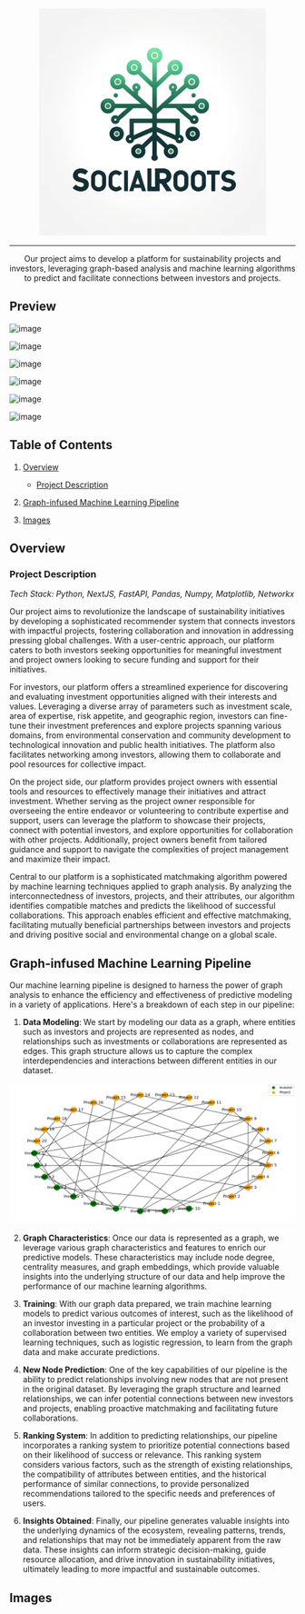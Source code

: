 

<div align="center">

<img src="./logo.jpeg" width=400 alt="SocialRoots Logo" />
<hr>

<p align="center">
    Our project aims to develop a platform for sustainability projects and investors, leveraging graph-based analysis and machine learning algorithms to predict and facilitate connections between investors and projects.
</p>
</div>


## Preview

![image](https://github.com/csking101/SocialRoots/assets/97223188/ad5f9abf-1d24-471d-8377-9482780ab1e3)

![image](https://github.com/csking101/SocialRoots/assets/97223188/4ce391ec-0018-4314-87cc-9b38b5874295)

![image](https://github.com/csking101/SocialRoots/assets/97223188/207a1307-2fe9-4f14-88ed-12419bb54339)

![image](https://github.com/csking101/SocialRoots/assets/97223188/dbba961d-3d26-4ea5-a05a-1d5dae4ef210)

![image](https://github.com/csking101/SocialRoots/assets/97223188/d1017075-c516-4d3b-a18d-9bde106471c7)

![image](https://github.com/csking101/SocialRoots/assets/97223188/fe61cc86-4539-48b6-b159-d183a4f62c1e)


## Table of Contents

1. [Overview](#overview)
    - [Project Description](#project-description)

1. [Graph-infused Machine Learning Pipeline](#graph-infused-machine-learning-pipeline)
2. [Images](#images)

## Overview

### Project Description
*Tech Stack: Python, NextJS, FastAPI, Pandas, Numpy, Matplotlib, Networkx*

Our project aims to revolutionize the landscape of sustainability initiatives by developing a sophisticated recommender system that connects investors with impactful projects, fostering collaboration and innovation in addressing pressing global challenges. With a user-centric approach, our platform caters to both investors seeking opportunities for meaningful investment and project owners looking to secure funding and support for their initiatives.

For investors, our platform offers a streamlined experience for discovering and evaluating investment opportunities aligned with their interests and values. Leveraging a diverse array of parameters such as investment scale, area of expertise, risk appetite, and geographic region, investors can fine-tune their investment preferences and explore projects spanning various domains, from environmental conservation and community development to technological innovation and public health initiatives. The platform also facilitates networking among investors, allowing them to collaborate and pool resources for collective impact.

On the project side, our platform provides project owners with essential tools and resources to effectively manage their initiatives and attract investment. Whether serving as the project owner responsible for overseeing the entire endeavor or volunteering to contribute expertise and support, users can leverage the platform to showcase their projects, connect with potential investors, and explore opportunities for collaboration with other projects. Additionally, project owners benefit from tailored guidance and support to navigate the complexities of project management and maximize their impact.

Central to our platform is a sophisticated matchmaking algorithm powered by machine learning techniques applied to graph analysis. By analyzing the interconnectedness of investors, projects, and their attributes, our algorithm identifies compatible matches and predicts the likelihood of successful collaborations. This approach enables efficient and effective matchmaking, facilitating mutually beneficial partnerships between investors and projects and driving positive social and environmental change on a global scale.

## Graph-infused Machine Learning Pipeline
Our machine learning pipeline is designed to harness the power of graph analysis to enhance the efficiency and effectiveness of predictive modeling in a variety of applications. Here's a breakdown of each step in our pipeline:

1. **Data Modeling**: We start by modeling our data as a graph, where entities such as investors and projects are represented as nodes, and relationships such as investments or collaborations are represented as edges. This graph structure allows us to capture the complex interdependencies and interactions between different entities in our dataset.

<img src="./server/app/ml/social_graph.png" alt="Social Graph" />

2. **Graph Characteristics**: Once our data is represented as a graph, we leverage various graph characteristics and features to enrich our predictive models. These characteristics may include node degree, centrality measures, and graph embeddings, which provide valuable insights into the underlying structure of our data and help improve the performance of our machine learning algorithms.

3. **Training**: With our graph data prepared, we train machine learning models to predict various outcomes of interest, such as the likelihood of an investor investing in a particular project or the probability of a collaboration between two entities. We employ a variety of supervised learning techniques, such as logistic regression, to learn from the graph data and make accurate predictions.

4. **New Node Prediction**: One of the key capabilities of our pipeline is the ability to predict relationships involving new nodes that are not present in the original dataset. By leveraging the graph structure and learned relationships, we can infer potential connections between new investors and projects, enabling proactive matchmaking and facilitating future collaborations.

5. **Ranking System**: In addition to predicting relationships, our pipeline incorporates a ranking system to prioritize potential connections based on their likelihood of success or relevance. This ranking system considers various factors, such as the strength of existing relationships, the compatibility of attributes between entities, and the historical performance of similar connections, to provide personalized recommendations tailored to the specific needs and preferences of users.

6. **Insights Obtained**: Finally, our pipeline generates valuable insights into the underlying dynamics of the ecosystem, revealing patterns, trends, and relationships that may not be immediately apparent from the raw data. These insights can inform strategic decision-making, guide resource allocation, and drive innovation in sustainability initiatives, ultimately leading to more impactful and sustainable outcomes.


## Images
